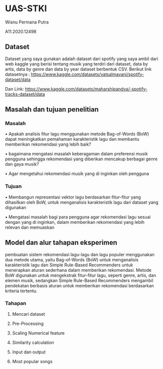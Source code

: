 # UAS-STKI
Wisnu Permana Putra

A11.2020.12498

## **Dataset**

Dataset yang saya gunakan adalah dataset dari spotify yang saya ambil dari web kaggle yang berisi tentang musik yang terdiri dari dataset, data by artis, data by genre dan data by year dataset berbentuk CSV. Berikut link datasetnya : https://www.kaggle.com/datasets/vatsalmavani/spotify-dataset/data

Dan Link: https://www.kaggle.com/datasets/maharshipandya/-spotify-tracks-dataset/data

## **Masalah dan tujuan penelitian**

### Masalah

•	Apakah analisis fitur lagu menggunakan metode Bag-of-Words (BoW) dapat meningkatkan pemahaman karakteristik lagu dan membantu memberikan rekomendasi yang lebih baik?

•	bagaimana mengatasi masalah keberagaman dalam preferensi musik pengguna sehingga rekomendasi yang diberikan mencakup berbagai genre dan gaya musik? 

•	Agar mengetahui rekomendasi musik yang di inginkan oleh pengguna

### Tujuan

•	Membangun representasi vektor lagu berdasarkan fitur-fitur yang dihasilkan oleh BoW, untuk menganalisis karakteristik lagu dari dataset yang digunakan

•	Mengatasi masalah bagi para pengguna agar rekomendasi lagu sesuai dengan yang di inginkan, dalam memberikan rekomendasi yang lebih relevan dan memuaskan

## **Model dan alur tahapan eksperimen**

pembuatan sistem rekomendasi lagu-lagu dan lagu populer menggunakan dua metode utama, yaitu Bag-of-Words (BoW) untuk menganalisis karakteristik lagu dan Simple Rule-Based Recommenders untuk menerapkan aturan sederhana dalam memberikan rekomendasi. Metode BoW digunakan untuk mengekstrak fitur-fitur lagu, seperti genre, artis, dan elemen musik, sedangkan Simple Rule-Based Recommenders mengambil pendekatan berbasis aturan untuk memberikan rekomendasi berdasarkan kriteria tertentu.

### Tahapan

1.	Mencari dataset
   
2.	Pre-Processing
   
3.	Scaling Numerical feature
   
4.	Similarity calculation
   
5.	Input dan output
    
6.	Most popular songs
